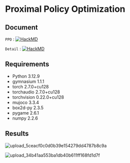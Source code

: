 # Proximal Policy Optimization

## Document

`PPO` : [![HackMD](https://img.shields.io/badge/View_Documentation-HackMD-black?logo=hackmd)](https://hackmd.io/@bGCXESmGSgeAArScMaBxLA/Syk-yF1uxe)

`Detail` :  [![HackMD](https://img.shields.io/badge/View_Documentation-HackMD-black?logo=hackmd)](https://hackmd.io/@bGCXESmGSgeAArScMaBxLA/SyBgal5uge)

## Requirements

- Python 3.12.9
- gymnasium 1.1.1
- torch 2.7.0+cu128
- torchaudio 2.7.0+cu128
- torchvision 0.22.0+cu128
- mujoco 3.3.4
- box2d-py 2.3.5
- pygame 2.6.1
- numpy 2.2.6

## Results 




![upload_5ceacf0c0d0b39e154279dd4787b8c9a](https://github.com/user-attachments/assets/dc2d8e4d-1035-4c4a-b8f0-24f6c6213292)

![upload_34b41aa553ba1db40b611ff168fd1d7f](https://github.com/user-attachments/assets/fbe7dbfd-cdd7-43ad-af76-f2ef4034919a)

